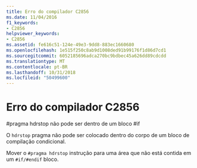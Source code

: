 ```yaml
---
title: Erro do compilador C2856
ms.date: 11/04/2016
f1_keywords:
- C2856
helpviewer_keywords:
- C2856
ms.assetid: fe616c51-124e-49e3-9dd8-883ec1660680
ms.openlocfilehash: 1e515f250c8ab9d1008ded91b99176f1d86d7cd1
ms.sourcegitcommit: 6052185696adca270bc9bdbec45a626dd89cdcdd
ms.translationtype: MT
ms.contentlocale: pt-BR
ms.lasthandoff: 10/31/2018
ms.locfileid: "50499600"
---
```

# <a name="compiler-error-c2856"></a>Erro do compilador C2856

\#pragma hdrstop não pode ser dentro de um bloco #if

O `hdrstop` pragma não pode ser colocado dentro do corpo de um bloco de compilação condicional.

Mover o `#pragma hdrstop` instrução para uma área que não está contida em um `#if/#endif` bloco.